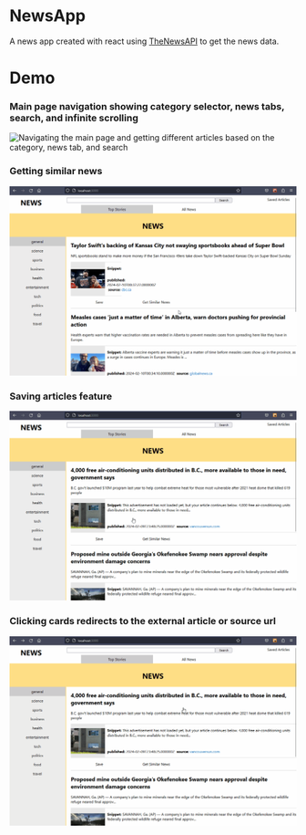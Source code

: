 # NewsApp

A news app created with react using [TheNewsAPI](https://www.thenewsapi.com/) to get the news data.

# Demo

### Main page navigation showing category selector, news tabs, search, and infinite scrolling

![Navigating the main page and getting different articles based on the category, news tab, and search](./screenshots/mainNav.gif)

### Getting similar news

![Navigating through pages using the Get Similar News button](./screenshots/similarNewsNav.gif)

### Saving articles feature

![Showing saved articles appear in saved articles page](./screenshots/saving.gif)

### Clicking cards redirects to the external article or source url

![Showing page redirects to article and source urls](./screenshots/externalLinks.gif)
